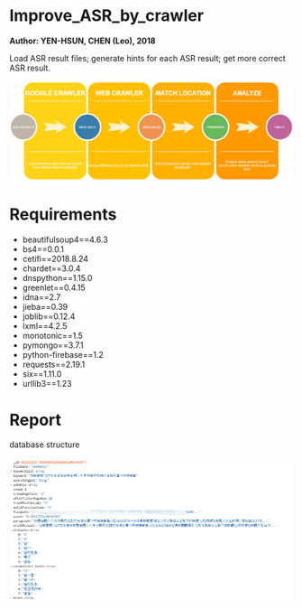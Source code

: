 # Improve_ASR_by_crawler

__Author: YEN-HSUN, CHEN (Leo), 2018__

Load ASR result files; generate hints for each ASR result; get more correct ASR result.

![Pipeline](/images/ASR_improve_pipeline.png)

# Requirements

* beautifulsoup4==4.6.3
* bs4==0.0.1
* cetifi==2018.8.24
* chardet==3.0.4
* dnspython==1.15.0
* greenlet==0.4.15
* idna==2.7
* jieba==0.39
* joblib==0.12.4
* lxml==4.2.5
* monotonic==1.5
* pymongo==3.7.1
* python-firebase==1.2
* requests==2.19.1
* six==1.11.0
* urllib3==1.23

# Report

database structure

![Pipeline](/images/Database_Structure.png)
